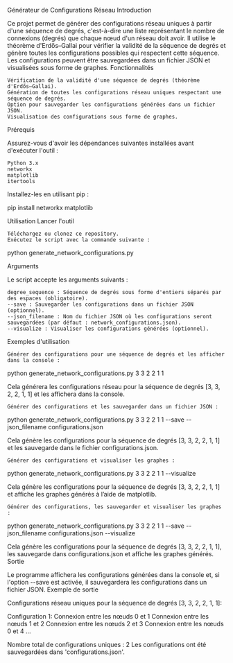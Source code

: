 Générateur de Configurations Réseau
Introduction

Ce projet permet de générer des configurations réseau uniques à partir d'une séquence de degrés, c'est-à-dire une liste représentant le nombre de connexions (degrés) que chaque nœud d'un réseau doit avoir. Il utilise le théorème d'Erdős–Gallai pour vérifier la validité de la séquence de degrés et génère toutes les configurations possibles qui respectent cette séquence. Les configurations peuvent être sauvegardées dans un fichier JSON et visualisées sous forme de graphes.
Fonctionnalités

    Vérification de la validité d'une séquence de degrés (théorème d'Erdős–Gallai).
    Génération de toutes les configurations réseau uniques respectant une séquence de degrés.
    Option pour sauvegarder les configurations générées dans un fichier JSON.
    Visualisation des configurations sous forme de graphes.

Prérequis

Assurez-vous d'avoir les dépendances suivantes installées avant d'exécuter l'outil :

    Python 3.x
    networkx
    matplotlib
    itertools

Installez-les en utilisant pip :

pip install networkx matplotlib

Utilisation
Lancer l'outil

    Téléchargez ou clonez ce repository.
    Exécutez le script avec la commande suivante :

python generate_network_configurations.py

Arguments

Le script accepte les arguments suivants :

    degree_sequence : Séquence de degrés sous forme d'entiers séparés par des espaces (obligatoire).
    --save : Sauvegarder les configurations dans un fichier JSON (optionnel).
    --json_filename : Nom du fichier JSON où les configurations seront sauvegardées (par défaut : network_configurations.json).
    --visualize : Visualiser les configurations générées (optionnel).

Exemples d'utilisation

    Générer des configurations pour une séquence de degrés et les afficher dans la console :

python generate_network_configurations.py 3 3 2 2 1 1

Cela générera les configurations réseau pour la séquence de degrés [3, 3, 2, 2, 1, 1] et les affichera dans la console.

    Générer des configurations et les sauvegarder dans un fichier JSON :

python generate_network_configurations.py 3 3 2 2 1 1 --save --json_filename configurations.json

Cela génère les configurations pour la séquence de degrés [3, 3, 2, 2, 1, 1] et les sauvegarde dans le fichier configurations.json.

    Générer des configurations et visualiser les graphes :

python generate_network_configurations.py 3 3 2 2 1 1 --visualize

Cela génère les configurations pour la séquence de degrés [3, 3, 2, 2, 1, 1] et affiche les graphes générés à l’aide de matplotlib.

    Générer des configurations, les sauvegarder et visualiser les graphes :

python generate_network_configurations.py 3 3 2 2 1 1 --save --json_filename configurations.json --visualize

Cela génère les configurations pour la séquence de degrés [3, 3, 2, 2, 1, 1], les sauvegarde dans configurations.json et affiche les graphes générés.
Sortie

Le programme affichera les configurations générées dans la console et, si l'option --save est activée, il sauvegardera les configurations dans un fichier JSON.
Exemple de sortie

Configurations réseau uniques pour la séquence de degrés [3, 3, 2, 2, 1, 1]:

Configuration 1:
 Connexion entre les nœuds 0 et 1
 Connexion entre les nœuds 1 et 2
 Connexion entre les nœuds 2 et 3
 Connexion entre les nœuds 0 et 4
 ...

Nombre total de configurations uniques : 2
Les configurations ont été sauvegardées dans 'configurations.json'.
